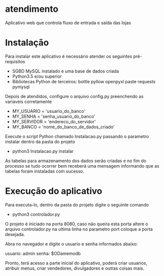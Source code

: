 # atendimento
Aplicativo web que controla fluxo de entrada e saída das lojas
# Instalação
Para instalar este aplicativo é necessário atender os seguintes pré-requisitos


* SGBD MySQL instalado e uma base de dados criada
* Python3.5 e/ou superior
* Bibliotecas Python de terceiros: bottle pyllow openpyxl paste requests pymysql

Depois de atendidos, configure o arquivo config.py preenchendo as variaveis corretamente

* MY_USUARIO = 'usuario_do_banco'
* MY_SENHA = 'senha_usuario_do_banco'
* MY_SERVIDOR = 'endereco_do_servidor'
* MY_BANCO = 'nome_do_banco_de_dados_criado'

Execute o script Python chamado Instalacao.py passando o parametro instalar dentro da pasta do projeto

* python3 Instalacao.py instalar

As tabelas para armazenamento dos dados serão criadas e no fim do processo se tudo ocorrer bem receberá uma mensagem informando que as tabelas foram instaladas com sucesso.

# Execução do aplicativo
Para executa-lo, dentro da pasta do projeto digite o seguinte comando

* python3 controlador.py 

O projeto é iniciado na porta 8080, caso não queira esta porta altere o arquivo controlador.py na ultima linha no parametro port coloque a porta desejada.

Abra no navegador e digite o usuario e senha informados abaixo:

usuario: admin
senha: $ODamemodb

Pronto, terá acesso a parte inicial do aplicativo, poderá criar usuarios, atribuir menus, criar vendedores, divulgadores e outras coisas mais.


